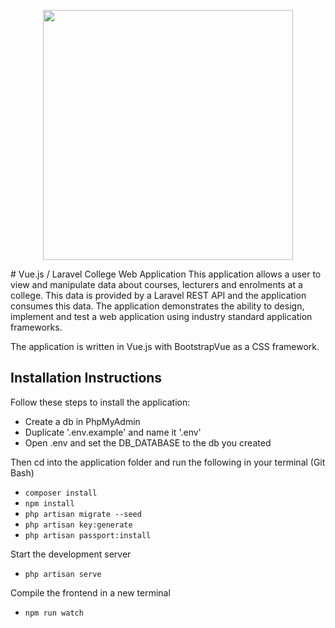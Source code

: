 <p align="center"><img src="https://miro.medium.com/max/984/1*IHI90aWzUnrcfHDuh08YTg.png" width="400"></p>
# Vue.js / Laravel College Web Application
This application allows a user to view and manipulate data about courses, lecturers and enrolments at a college. This data is provided by a Laravel REST API and the application consumes this data.
The application demonstrates the ability to design, implement and test a web application using industry standard application frameworks.

The application is written in Vue.js with BootstrapVue as a CSS framework.

## Installation Instructions

Follow these steps to install the application:

- Create a db in PhpMyAdmin
- Duplicate '.env.example' and name it '.env'
- Open .env and set the DB_DATABASE to the db you created

Then cd into the application folder and run the following in your terminal (Git Bash)

- `composer install`
- `npm install`
- `php artisan migrate --seed`
- `php artisan key:generate`
- `php artisan passport:install`

Start the development server
-  `php artisan serve`

Compile the frontend in a new terminal
- `npm run watch`